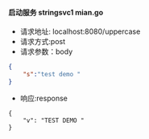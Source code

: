 #### 启动服务 stringsvc1 mian.go

- 请求地址: localhost:8080/uppercase
- 请求方式:post
- 请求参数：body
```json
{
	"s":"test demo "
}
```

- 响应:response
```gotemplate
{
    "v": "TEST DEMO "
}
```
